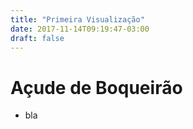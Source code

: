```yaml
---
title: "Primeira Visualização"
date: 2017-11-14T09:19:47-03:00
draft: false
---
```

# Açude de Boqueirão

* bla

<div id="meanVolume" width=300></div>

<script src="https://cdnjs.cloudflare.com/ajax/libs/vega/3.0.7/vega.js"></script>
<script src="https://cdnjs.cloudflare.com/ajax/libs/vega-lite/2.0.1/vega-lite.js"></script>
<script src="https://cdnjs.cloudflare.com/ajax/libs/vega-embed/3.0.0-rc7/vega-embed.js"></script>
<script>
    const spec = {
     "$schema": "https://vega.github.io/schema/vega-lite/v2.json",
    "data": {
        "url":"https://api.insa.gov.br/reservatorios/12172/monitoramento",
        "format": {
            "type": "json",
            "property": "volumes",
            "parse": {"DataInformacao": "utc:%d/%m/%Y"}
        }
    },
    "width": 680,
    "height": 290,
    "mark": "circle",
    "encoding": {
      "x": {
        "field": "DataInformacao",
        "timeUnit": "year",
        "type": "ordinal"
      },
      "y": {
        "field": "DataInformacao",
        "timeUnit": "month",
        "type": "ordinal"
        },
        "color": {"value": "#c49ed3"},

      "size": {
        "field": "Volume",
        "type": "quantitative",
        "aggregate": "mean"
      }
    }
};
vegaEmbed('#meanVolume', spec).catch(console.warn);
</script>

<div>
<div id="raining" width=300></div>

<script src="https://cdnjs.cloudflare.com/ajax/libs/vega/3.0.7/vega.js"></script>
<script src="https://cdnjs.cloudflare.com/ajax/libs/vega-lite/2.0.1/vega-lite.js"></script>
<script src="https://cdnjs.cloudflare.com/ajax/libs/vega-embed/3.0.0-rc7/vega-embed.js"></script>
<script>
    const spec2 = {
  "$schema": "https://vega.github.io/schema/vega-lite/v2.json",
   "data": {
        "url":"https://api.insa.gov.br/reservatorios/12172/monitoramento",
        "format": {
            "type": "json",
            "property": "volumes",
            "parse": {"DataInformacao": "utc:%d/%m/%Y"}
        }
    },
  "mark": "point",
  "encoding": {
    "x": {"field": "DataInformacao","timeUnit": "year", "type": "ordinal"},
    "y": {"field": "VolumePercentual","type": "quantitative", "aggregate": "mean"},
    "color": {"value": "#c49ed3"}
  }
};
vegaEmbed('#raining', spec2).catch(console.warn);
</script>


<div id="pattern" width=300></div>

<script src="https://cdnjs.cloudflare.com/ajax/libs/vega/3.0.7/vega.js"></script>
<script src="https://cdnjs.cloudflare.com/ajax/libs/vega-lite/2.0.1/vega-lite.js"></script>
<script src="https://cdnjs.cloudflare.com/ajax/libs/vega-embed/3.0.0-rc7/vega-embed.js"></script>
<script>
    const spec3 = {
     "$schema": "https://vega.github.io/schema/vega-lite/v2.json",
    "data": {
        "url":"https://api.insa.gov.br/reservatorios/12172/monitoramento",
        "format": {
            "type": "json",
            "property": "volumes",
            "parse": {"DataInformacao": "utc:%d/%m/%Y"}
        }
    },
     "vconcat": [{
    "width": 680,
    "height": 190,
    "mark": "area",
    "encoding": {
      "x": {
        "field": "DataInformacao",
        "type": "temporal",
        "scale": {"domain": {"selection": "brush"}},
        "axis": {"title": ""}
      },
      "y": {"field": "Volume","type": "quantitative"},
      "color": {"value": "#c49ed3"}
    }
  }, {
    "width": 490,
    "height": 90,
    "mark": "area",
    "selection": {
      "brush": {"type": "interval", "encodings": ["x"]}
    },
    "encoding": {
      "x": {
        "field": "DataInformacao",
        "type": "temporal",
        "axis": {"format": "%Y"}
      },
      "y": {
        "field": "Volume",
        "type": "quantitative",
        "axis": {"tickCount": 5, "grid": false}
      },
      "color": {"value": "#c49ed3"}
    }
  }]
};
vegaEmbed('#pattern', spec3).catch(console.warn);
</script>
